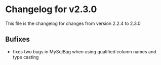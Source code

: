 # Changelog for v2.3.0

This file is the changelog for changes from version 2.2.4 to 2.3.0

## Bufixes
* fixes two bugs in MySqlBag when using qualified column names and type casting
